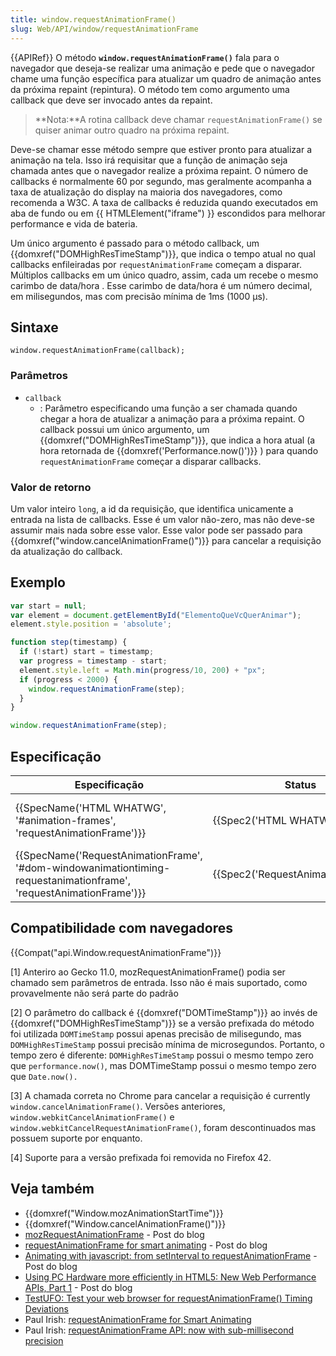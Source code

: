 ```yaml
---
title: window.requestAnimationFrame()
slug: Web/API/window/requestAnimationFrame
---
```


{{APIRef}}
O método **`window.requestAnimationFrame()`** fala para o navegador que deseja-se realizar uma animação e pede que o navegador chame uma função específica para atualizar um quadro de animação antes da próxima repaint (repintura). O método tem como argumento uma callback que deve ser invocado antes da repaint.

> **Nota:**A rotina callback deve chamar `requestAnimationFrame()` se quiser animar outro quadro na próxima repaint.

Deve-se chamar esse método sempre que estiver pronto para atualizar a animação na tela. Isso irá requisitar que a função de animação seja chamada antes que o navegador realize a próxima repaint. O número de callbacks é normalmente 60 por segundo, mas geralmente acompanha a taxa de atualização do display na maioria dos navegadores, como recomenda a W3C. A taxa de callbacks é reduzida quando executados em aba de fundo ou em {{ HTMLElement("iframe") }} escondidos para melhorar performance e vida de bateria.

Um único argumento é passado para o método callback, um {{domxref("DOMHighResTimeStamp")}}, que indica o tempo atual no qual callbacks enfileiradas por `requestAnimationFrame` começam a disparar. Múltiplos callbacks em um único quadro, assim, cada um recebe o mesmo carimbo de data/hora . Esse carimbo de data/hora é um número decimal, em milisegundos, mas com precisão mínima de 1ms (1000 µs).

## Sintaxe

```
window.requestAnimationFrame(callback);
```

### Parâmetros

- `callback`
  - : Parâmetro especificando uma função a ser chamada quando chegar a hora de atualizar a animação para a próxima repaint. O callback possui um único argumento, um {{domxref("DOMHighResTimeStamp")}}, que indica a hora atual (a hora retornada de {{domxref('Performance.now()')}} ) para quando `requestAnimationFrame` começar a disparar callbacks.

### Valor de retorno

Um valor inteiro `long`, a id da requisição, que identifica unicamente a entrada na lista de callbacks. Esse é um valor não-zero, mas não deve-se assumir mais nada sobre esse valor. Esse valor pode ser passado para {{domxref("window.cancelAnimationFrame()")}} para cancelar a requisição da atualização do callback.

## Exemplo

```js
var start = null;
var element = document.getElementById("ElementoQueVcQuerAnimar");
element.style.position = 'absolute';

function step(timestamp) {
  if (!start) start = timestamp;
  var progress = timestamp - start;
  element.style.left = Math.min(progress/10, 200) + "px";
  if (progress < 2000) {
    window.requestAnimationFrame(step);
  }
}

window.requestAnimationFrame(step);
```

## Especificação

| Especificação                                                                                                                                            | Status                                       | Comentário                         |
| -------------------------------------------------------------------------------------------------------------------------------------------------------- | -------------------------------------------- | ---------------------------------- |
| {{SpecName('HTML WHATWG', '#animation-frames', 'requestAnimationFrame')}}                                                         | {{Spec2('HTML WHATWG')}}             | Sem mudanças, substitui a anterior |
| {{SpecName('RequestAnimationFrame', '#dom-windowanimationtiming-requestanimationframe', 'requestAnimationFrame')}} | {{Spec2('RequestAnimationFrame')}} | Definição inicial                  |

## Compatibilidade com navegadores

{{Compat("api.Window.requestAnimationFrame")}}

\[1] Anteriro ao Gecko 11.0, mozRequestAnimationFrame() podia ser chamado sem parâmetros de entrada. Isso não é mais suportado, como provavelmente não será parte do padrão

\[2] O parâmetro do callback é {{domxref("DOMTimeStamp")}} ao invés de {{domxref("DOMHighResTimeStamp")}} se a versão prefixada do método foi utilizada `DOMTimeStamp` possui apenas precisão de milisegundo, mas `DOMHighResTimeStamp` possui precisão mínima de microsegundos. Portanto, o tempo zero é diferente: `DOMHighResTimeStamp` possui o mesmo tempo zero que `performance.now()`, mas DOMTimeStamp possui o mesmo tempo zero que `Date.now().`

\[3] A chamada correta no Chrome para cancelar a requisição é currently `window.cancelAnimationFrame()`. Versões anteriores, `window.webkitCancelAnimationFrame()` e `window.webkitCancelRequestAnimationFrame()`, foram descontinuados mas possuem suporte por enquanto.

\[4] Suporte para a versão prefixada foi removida no Firefox 42.

## Veja também

- {{domxref("Window.mozAnimationStartTime")}}
- {{domxref("Window.cancelAnimationFrame()")}}
- [mozRequestAnimationFrame](http://weblogs.mozillazine.org/roc/archives/2010/08/mozrequestanima.html) - Post do blog
- [requestAnimationFrame for smart animating](http://paulirish.com/2011/requestanimationframe-for-smart-animating/) - Post do blog
- [Animating with javascript: from setInterval to requestAnimationFrame](http://hacks.mozilla.org/2011/08/animating-with-javascript-from-setinterval-to-requestanimationframe/) - Post do blog
- [Using PC Hardware more efficiently in HTML5: New Web Performance APIs, Part 1](http://blogs.msdn.com/b/ie/archive/2011/07/05/using-pc-hardware-more-efficiently-in-html5-new-web-performance-apis-part-1.aspx) - Post do blog
- [TestUFO: Test your web browser for requestAnimationFrame() Timing Deviations](http://www.testufo.com/#test=animation-time-graph)
- Paul Irish: [requestAnimationFrame for Smart Animating](http://www.paulirish.com/2011/requestanimationframe-for-smart-animating/)
- Paul Irish: [requestAnimationFrame API: now with sub-millisecond precision](http://updates.html5rocks.com/2012/05/requestAnimationFrame-API-now-with-sub-millisecond-precision)

